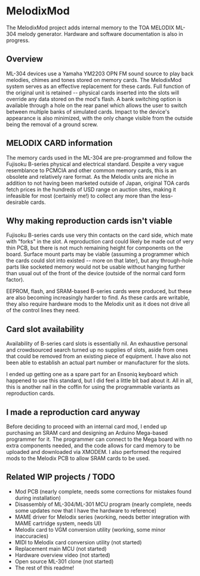 MelodixMod
========
The MelodixMod project adds internal memory to the TOA MELODIX ML-304 melody generator. Hardware and software documentation is also in progress.

## Overview
ML-304 devices use a Yamaha YM2203 OPN FM sound source to play back melodies, chimes and tones stored on memory cards. The MelodixMod system serves as an effective replacement for these cards. Full function of the original unit is retained -- physical cards inserted into the slots will override any data stored on the mod's flash. A bank switching option is available through a hole on the rear panel which allows the user to switch between multiple banks of simulated cards. Impact to the device's appearance is also minimized, with the only change visible from the outside being the removal of a ground screw.

## MELODIX CARD information

The memory cards used in the ML-304 are pre-programmed and follow the Fujisoku B-series physical and electrical standard. Despite a very vague resemblance to PCMCIA and other common memory cards, this is an obsolete and relatively rare format. As the Melodix units are niche in addition to not having been marketed outside of Japan, original TOA cards fetch prices in the hundreds of USD range on auction sites, making it infeasible for most (certainly me!) to collect any more than the less-desirable cards.

## Why making reproduction cards isn't viable

Fujisoku B-series cards use very thin contacts on the card side, which mate with "forks" in the slot. A reproduction card could likely be made out of very thin PCB, but there is not much remaining height for components on the board. Surface mount parts may be viable (assuming a programmer which the cards could slot into existed -- more on that later), but any through-hole parts like socketed memory would not be usable without hanging further than usual out of the front of the device (outside of the normal card form factor).

EEPROM, flash, and SRAM-based B-series cards were produced, but these are also becoming increasingly harder to find. As these cards are writable, they also require hardware mods to the Melodix unit as it does not drive all of the control lines they need.

## Card slot availability

Availability of B-series card slots is essentially nil. An exhaustive personal and crowdsourced search turned up no supplies of slots, aside from ones that could be removed from an existing piece of equipment. I have also not been able to establish an actual part number or manufacturer for the slots.

I ended up getting one as a spare part for an Ensoniq keyboard which happened to use this standard, but I did feel a little bit bad about it. All in all, this is another nail in the coffin for using the programmable variants as reproduction cards.

## I made a reproduction card anyway

Before deciding to proceed with an internal card mod, I ended up purchasing an SRAM card and designing an Arduino Mega-based programmer for it. The programmer can connect to the Mega board with no extra components needed, and the code allows for card memory to be uploaded and downloaded via XMODEM. I also performed the required mods to the Melodix PCB to allow SRAM cards to be used.

## Related WIP projects / TODO

  * Mod PCB (nearly complete, needs some corrections for mistakes found during installation)
  * Disassembly of ML-304/ML-301 MCU program (nearly complete, needs some updates now that I have the hardware to reference)
  * MAME driver for Melodix series (working, needs better integration with MAME cartridge system, needs UI)
  * Melodix card to VGM conversion utility (working, some minor inaccuracies)
  * MIDI to Melodix card conversion utility (not started)
  * Replacement main MCU (not started)
  * Hardware overview video (not started)
  * Open source ML-301 clone (not started)
  * The rest of this readme!
